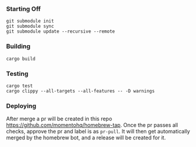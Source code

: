 ### Starting Off

```
git submodule init
git submodule sync
git submodule update --recursive --remote
```

### Building

```
cargo build
```

### Testing

```
cargo test
cargo clippy --all-targets --all-features -- -D warnings
```

### Deploying

After merge a pr will be created in this repo https://github.com/momentohq/homebrew-tap. Once the pr passes all checks, approve the pr and label is as `pr-pull`. It will then get automatically merged by the homebrew bot, and a release will be created for it.
